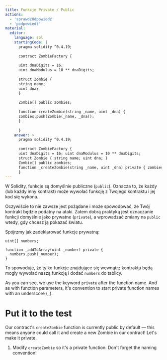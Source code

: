 ```yaml
---
title: Funkcje Private / Public
actions:
  - 'sprawdźOdpowiedź'
  - 'podpowiedź'
material:
  editor:
    language: sol
    startingCode: |
      pragma solidity ^0.4.19;
      
      contract ZombieFactory {
      
      uint dnaDigits = 16;
      uint dnaModulus = 10 ** dnaDigits;
      
      struct Zombie {
      string name;
      uint dna;
      }
      
      Zombie[] public zombies;
      
      function createZombie(string _name, uint _dna) {
      zombies.push(Zombie(_name, _dna));
      }
      
      }
    answer: >
      pragma solidity ^0.4.19;
      
      contract ZombieFactory {
      uint dnaDigits = 16; uint dnaModulus = 10 ** dnaDigits;
      struct Zombie { string name; uint dna; }
      Zombie[] public zombies;
      function _createZombie(string _name, uint _dna) private { zombies.push(Zombie(_name, _dna)); }
      }
---
```

W Solidity, funkcje są domyślnie publiczne (`public`). Oznacza to, że każdy (lub każdy inny kontrakt) może wywołać funkcję z Twojego kontraktu i jej kod się wykona.

Oczywiście to nie zawsze jest pożądane i może spowodować, że Twój kontrakt będzie podatny na ataki. Zatem dobrą praktyką jest oznaczanie funkcji domyślnie jako prywatne (`private`), a wprowadzać zmiany na `public` wtedy, gdy chcesz ją pokazać światu.

Spójrzmy jak zadeklarować funkcje prywatną:

    uint[] numbers;
    
    function _addToArray(uint _number) private {
      numbers.push(_number);
    }
    

To spowoduje, że tylko funkcje znajdujące się wewnątrz kontraktu będą mogły wywołać naszą funkcję i dodać `numbers` do tablicy.

As you can see, we use the keyword `private` after the function name. And as with function parameters, it's convention to start private function names with an underscore (`_`).

# Put it to the test

Our contract's `createZombie` function is currently public by default — this means anyone could call it and create a new Zombie in our contract! Let's make it private.

1. Modify `createZombie` so it's a private function. Don't forget the naming convention!